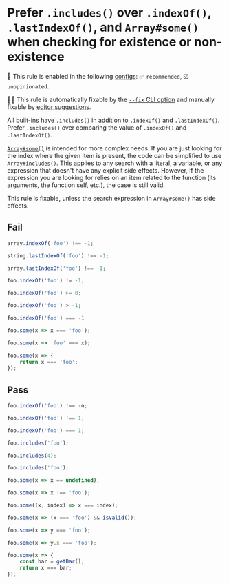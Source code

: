 # Prefer `.includes()` over `.indexOf()`, `.lastIndexOf()`, and `Array#some()` when checking for existence or non-existence

💼 This rule is enabled in the following [configs](https://github.com/sindresorhus/eslint-plugin-unicorn#recommended-config): ✅ `recommended`, ☑️ `unopinionated`.

🔧💡 This rule is automatically fixable by the [`--fix` CLI option](https://eslint.org/docs/latest/user-guide/command-line-interface#--fix) and manually fixable by [editor suggestions](https://eslint.org/docs/latest/use/core-concepts#rule-suggestions).

<!-- end auto-generated rule header -->
<!-- Do not manually modify this header. Run: `npm run fix:eslint-docs` -->

All built-ins have `.includes()` in addition to `.indexOf()` and `.lastIndexOf()`. Prefer `.includes()` over comparing the value of `.indexOf()` and `.lastIndexOf()`.

[`Array#some()`](https://developer.mozilla.org/en-US/docs/Web/JavaScript/Reference/Global_Objects/Array/some) is intended for more complex needs. If you are just looking for the index where the given item is present, the code can be simplified to use [`Array#includes()`](https://developer.mozilla.org/en-US/docs/Web/JavaScript/Reference/Global_Objects/Array/includes). This applies to any search with a literal, a variable, or any expression that doesn't have any explicit side effects. However, if the expression you are looking for relies on an item related to the function (its arguments, the function self, etc.), the case is still valid.

This rule is fixable, unless the search expression in `Array#some()` has side effects.

## Fail

```js
array.indexOf('foo') !== -1;
```

```js
string.lastIndexOf('foo') !== -1;
```

```js
array.lastIndexOf('foo') !== -1;
```

```js
foo.indexOf('foo') != -1;
```

```js
foo.indexOf('foo') >= 0;
```

```js
foo.indexOf('foo') > -1;
```

```js
foo.indexOf('foo') === -1
```

```js
foo.some(x => x === 'foo');
```

```js
foo.some(x => 'foo' === x);
```

```js
foo.some(x => {
	return x === 'foo';
});
```

## Pass

```js
foo.indexOf('foo') !== -n;
```

```js
foo.indexOf('foo') !== 1;
```

```js
foo.indexOf('foo') === 1;
```

```js
foo.includes('foo');
```

```js
foo.includes(4);
```

```js
foo.includes('foo');
```

```js
foo.some(x => x == undefined);
```

```js
foo.some(x => x !== 'foo');
```

```js
foo.some((x, index) => x === index);
```

```js
foo.some(x => (x === 'foo') && isValid());
```

```js
foo.some(x => y === 'foo');
```

```js
foo.some(x => y.x === 'foo');
```

```js
foo.some(x => {
	const bar = getBar();
	return x === bar;
});
```
